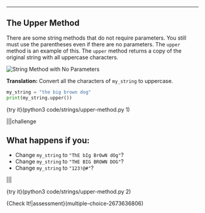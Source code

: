----------

## The Upper Method

There are some string methods that do not require parameters. You still must use the parentheses even if there are no parameters. The `upper` method is an example of this. The `upper` method returns a copy of the original string with all uppercase characters.

![String Method with No Parameters](.guides/images/string-method-no-parameters.png)

**Translation:** Convert all the characters of `my_string` to uppercase.

```python
my_string = "the big brown dog"
print(my_string.upper())
```

{try it}(python3 code/strings/upper-method.py 1)

|||challenge
## What happens if you:
* Change `my_string` to `"ThE bIg BrOwN dOg"`?
* Change `my_string` to `"THE BIG BROWN DOG"`?
* Change `my_string` to `"123!@#"`?

|||

{try it}(python3 code/strings/upper-method.py 2)

{Check It!|assessment}(multiple-choice-2673636806)
